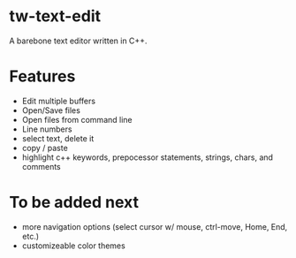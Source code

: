 # tw-text-edit
A barebone text editor written in C++.

# Features
- Edit multiple buffers
- Open/Save files
- Open files from command line
- Line numbers
- select text, delete it
- copy / paste
- highlight c++ keywords, prepocessor statements, strings, chars, and comments

# To be added next
- more navigation options (select cursor w/ mouse, ctrl-move, Home, End, etc.)
- customizeable color themes
